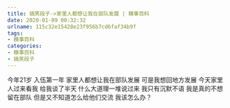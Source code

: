```yaml
---
title: 搞笑段子->家里人都想让我在部队发展 | 糗事百科
date: 2020-01-09 00:32:32
urlname: 115c32e15428e23f956b7cd6faf34b9f
tags: 
- 糗事百科
categories:
- 糗事百科
- 搞笑段子
---
```

今年21岁 入伍第一年 家里人都想让我在部队发展 可是我想回地方发展 今天家里人过来看我 给我谈了半天 什么大道理一堆说过来 我只有沉默不语 我是真的不想留在部队 但是又不知道怎么给他们交流 我该怎么办？


